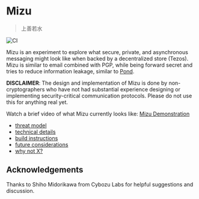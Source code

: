 # Mizu

> 上善若水

![CI](https://github.com/mt-caret/mizu/workflows/CI/badge.svg)

Mizu is an experiment to explore what secure, private, and asynchronous
messaging might look like when backed by a decentralized store (Tezos).
Mizu is similar to email combined with PGP, while being forward secret and
tries to reduce information leakage, similar to
[Pond](https://web.archive.org/web/20151101081526/https://pond.imperialviolet.org/).

**DISCLAIMER**: The design and implementation of Mizu is done by
non-cryptographers who have not had substantial experience designing or
implementing security-critical communication protocols. Please do not use
this for anything real yet.

Watch a brief video of what Mizu currently looks like:
[Mizu Demonstration](https://www.youtube.com/watch?v=EBYimzbdQq4)

- [threat model](./docs/threat_model.md)
- [technical details](./docs/technical_details.md)
- [build instructions](./docs/build_instructions.md)
- [future considerations](./docs/future_considerations.md)
- [why not X?](./docs/why_not.md)

## Acknowledgements

Thanks to Shiho Midorikawa from Cybozu Labs for helpful suggestions and discussion.
